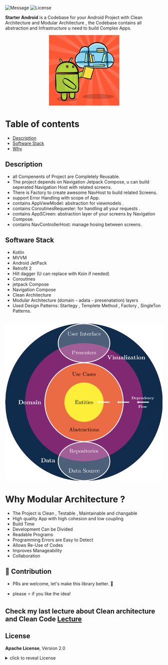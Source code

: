 ![Message](https://img.shields.io/static/v1?label=Android&message=Project&color=green)
![License](https://img.shields.io/badge/License-Apache-blue.svg)

**Starter Android**  is a Codebase for your Android Project with Clean Architecture and Modular Architecture  , the Codebase contains all abstraction and Infrastructure u need to build Complex Apps.

<p align="center">
<img src="https://github.com/AhmedTawfiqM/starter-android-library/blob/master/logo.png" alt="AndroidLibray"/>
</p>

# Table of contents

- [Description](#Description)
- [Software Stack](#Stack)
- [Why](#why)


## Description
- all Compenents of Project are Completely Reusable.
- The project depends on Navigation Jetpack Compose, u can build seperated Navigation Host with related screens.
- There is Factory to create awesome NavHost to build related Screens. 
- support Error Handling with scope of App. 
- contains AppViewModel: abstraction for viewmodels .
- contains CoroutinesRequester: for handling all your requests .
- contains AppSCreen: abstraction layer of your screens by Navigation Compose.
- contains NavControllerHost: manage hosing between screens.

## Software Stack
- Kotlin <br/>
- MVVM  
- Android JetPack 
- Retrofit 2 
- Hilt dagger (U can replace with Koin if needed)
- Coroutines
- jetpack Compose 
- Navigation Compose 
- Clean Architecture 
- Modular Architecture (domain - adata - presenatation) layers
- Used Design Patterns: Startegy , Templete Method , Factory , SingleTon Patterns.

<br/>
<img src="https://github.com/AhmedTawfiqM/Albums/blob/master/clean_arch.png" alt="clean-architecture"/>

# Why Modular Architecture ?

- The Project is Clean , Testable , Maintainable and changable
- High quality App with high cohesion and low coupling
- Build Time 
- Development Can be Divided
- Readable Programs
- Programming Errors are Easy to Detect
- Allows Re-Use of Codes
- Improves Manageability
- Collaboration

## :clap: Contribution

- PRs are welcome, let's make this library better. :raised_hands:

- please :star: if you like the idea!


## Check my last lecture about Clean architecture and Clean Code [Lecture](https://www.youtube.com/watch?v=kFll5whDTJc&t=759s&ab_channel=AHMEDTAWFIQ)

## License

**Apache License**, Version 2.0

<details>
    <summary>
        click to reveal License
    </summary>

```
Licensed under the Apache License, Version 2.0 (the "License");
you may not use this file except in compliance with the License.
You may obtain a copy of the License at
   https://www.apache.org/licenses/LICENSE-2.0
Unless required by applicable law or agreed to in writing, software
distributed under the License is distributed on an "AS IS" BASIS,
WITHOUT WARRANTIES OR CONDITIONS OF ANY KIND, either express or implied.
See the License for the specific language governing permissions and
limitations under the License.
```

</details>
